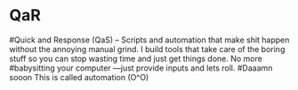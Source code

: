 # QaR
#Quick and Response (QaS) – Scripts and automation that make shit happen without the annoying manual grind. I build tools that take care of the boring stuff so you can stop wasting time and just get things done. No more #babysitting your computer —just provide inputs and lets roll.
#Daaamn sooon This is called automation (O^O)
